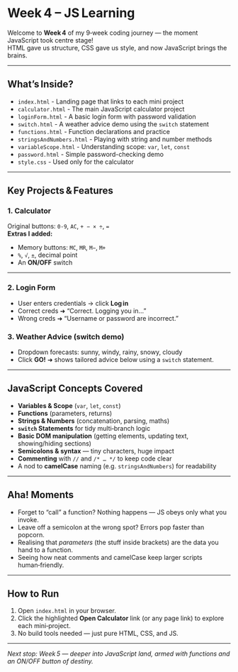 # Week 4 – JS Learning

Welcome to **Week 4** of my 9‑week coding journey — the moment JavaScript took centre stage!  
HTML gave us structure, CSS gave us style, and now JavaScript brings the brains.

---

## What’s Inside?

- `index.html` - Landing page that links to each mini project
- `calculator.html` - The main JavaScript calculator project
- `loginForm.html` - A basic login form with password validation
- `switch.html` - A weather advice demo using the `switch` statement
- `functions.html` - Function declarations and practice
- `stringsAndNumbers.html` - Playing with string and number methods
- `variableScope.html` - Understanding scope: `var`, `let`, `const`
- `password.html` - Simple password-checking demo
- `style.css` - Used only for the calculator

---

## Key Projects & Features

### 1. Calculator
Original buttons: `0‑9`, `AC`, `+ − × ÷`, `=`  
**Extras I added:**
- Memory buttons: `MC`, `MR`, `M−`, `M+`
- `%`, `√`, `±`, decimal point
- An **ON/OFF** switch

---

### 2. Login Form
- User enters credentials → click **Log in**
- Correct creds ➜ “Correct. Logging you in…”
- Wrong creds ➜ “Username or password are incorrect.”

### 3. Weather Advice (switch demo)
- Dropdown forecasts: sunny, windy, rainy, snowy, cloudy  
- Click **GO!** ➜ shows tailored advice below using a `switch` statement.

---

## JavaScript Concepts Covered

- **Variables & Scope** (`var`, `let`, `const`)
- **Functions** (parameters, returns)
- **Strings & Numbers** (concatenation, parsing, maths)
- **`switch` Statements** for tidy multi‑branch logic
- **Basic DOM manipulation** (getting elements, updating text, showing/hiding sections)
- **Semicolons & syntax** — tiny characters, huge impact
- **Commenting** with `//` and `/* … */` to keep code clear
- A nod to **camelCase** naming (e.g. `stringsAndNumbers`) for readability

---

## Aha! Moments

- Forget to “call” a function? Nothing happens — JS obeys only what you invoke.
- Leave off a semicolon at the wrong spot? Errors pop faster than popcorn.
- Realising that *parameters* (the stuff inside brackets) are the data you hand to a function.
- Seeing how neat comments and camelCase keep larger scripts human‑friendly.

---

## How to Run

1. Open `index.html` in your browser.  
2. Click the highlighted **Open Calculator** link (or any page link) to explore each mini‑project.  
3. No build tools needed — just pure HTML, CSS, and JS.

---

*Next stop: Week 5 — deeper into JavaScript land, armed with functions and an ON/OFF button of destiny.*
